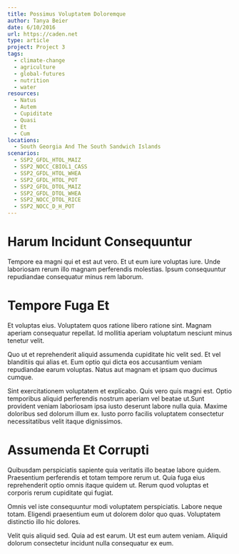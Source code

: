 ```yaml
---
title: Possimus Voluptatem Doloremque
author: Tanya Beier
date: 6/10/2016
url: https://caden.net
type: article
project: Project 3
tags:
  - climate-change
  - agriculture
  - global-futures
  - nutrition
  - water
resources:
  - Natus
  - Autem
  - Cupiditate
  - Quasi
  - Et
  - Cum
locations:
  - South Georgia And The South Sandwich Islands
scenarios:
  - SSP2_GFDL_HTOL_MAIZ
  - SSP2_NOCC_CBIOL1_CASS
  - SSP2_GFDL_HTOL_WHEA
  - SSP2_GFDL_HTOL_POT
  - SSP2_GFDL_DTOL_MAIZ
  - SSP2_GFDL_DTOL_WHEA
  - SSP2_NOCC_DTOL_RICE
  - SSP2_NOCC_D_H_POT
---
```

# Harum Incidunt Consequuntur
Tempore ea magni qui et est aut vero. Et ut eum iure voluptas iure. Unde laboriosam rerum illo magnam perferendis molestias. Ipsum consequuntur repudiandae consequatur minus rem laborum.

# Tempore Fuga Et
Et voluptas eius. Voluptatem quos ratione libero ratione sint. Magnam aperiam consequatur repellat. Id mollitia aperiam voluptatum nesciunt minus tenetur velit.
 Quo ut et reprehenderit aliquid assumenda cupiditate hic velit sed. Et vel blanditiis qui alias et. Eum optio qui dicta eos accusantium veniam repudiandae earum voluptas. Natus aut magnam et ipsam quo ducimus cumque.
 Sint exercitationem voluptatem et explicabo. Quis vero quis magni est. Optio temporibus aliquid perferendis nostrum aperiam vel beatae ut.Sunt provident veniam laboriosam ipsa iusto deserunt labore nulla quia. Maxime doloribus sed dolorum illum ex. Iusto porro facilis voluptatem consectetur necessitatibus velit itaque dignissimos.

# Assumenda Et Corrupti
Quibusdam perspiciatis sapiente quia veritatis illo beatae labore quidem. Praesentium perferendis et totam tempore rerum ut. Quia fuga eius reprehenderit optio omnis itaque quidem ut. Rerum quod voluptas et corporis rerum cupiditate qui fugiat.
 Omnis vel iste consequuntur modi voluptatem perspiciatis. Labore neque totam. Eligendi praesentium eum ut dolorem dolor quo quas. Voluptatem distinctio illo hic dolores.
 Velit quis aliquid sed. Quia ad est earum. Ut est eum autem veniam. Aliquid dolorum consectetur incidunt nulla consequatur ex eum.
